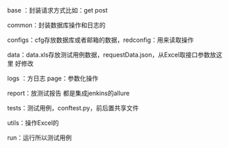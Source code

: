 base ：封装请求方式比如：get post

common：封装数据库操作和日志的

configs：cfg存放数据库或者邮箱的数据，redconfig：用来读取操作

data：data.xls存放测试用例数据，requestData.json，从Excel取接口参数放这里 好修改

logs ：方日志
page：参数化操作

report：放测试报告 都是集成jenkins的allure

tests：测试用例，conftest.py，前后置共享文件

utils：操作Excel的

run：运行所以测试用例